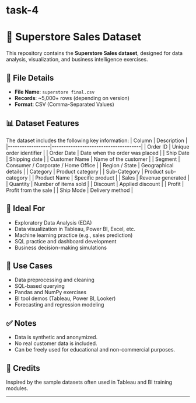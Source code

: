 # task-4
# 🛒 Superstore Sales Dataset

This repository contains the **Superstore Sales dataset**, designed for data analysis, visualization, and business intelligence exercises.

## 📄 File Details
- **File Name**: `superstore final.csv`
- **Records**: ~5,000+ rows (depending on version)
- **Format**: CSV (Comma-Separated Values)


## 📊 Dataset Features

The dataset includes the following key information:
| Column           | Description                          |
|------------------|--------------------------------------|
| Order ID         | Unique order identifier              |
| Order Date       | Date when the order was placed       |
| Ship Date        | Shipping date                        |
| Customer Name    | Name of the customer                 |
| Segment          | Consumer / Corporate / Home Office   |
| Region / State   | Geographical details                 |
| Category         | Product category                     |
| Sub-Category     | Product sub-category                 |
| Product Name     | Specific product                     |
| Sales            | Revenue generated                    |
| Quantity         | Number of items sold                 |
| Discount         | Applied discount                     |
| Profit           | Profit from the sale                 |
| Ship Mode        | Delivery method                      |

## 🎯 Ideal For

- Exploratory Data Analysis (EDA)
- Data visualization in Tableau, Power BI, Excel, etc.
- Machine learning practice (e.g., sales prediction)
- SQL practice and dashboard development
- Business decision-making simulations

## 🧠 Use Cases

- Data preprocessing and cleaning
- SQL-based querying
- Pandas and NumPy exercises
- BI tool demos (Tableau, Power BI, Looker)
- Forecasting and regression modeling
## ✅ Notes

- Data is synthetic and anonymized.
- No real customer data is included.
- Can be freely used for educational and non-commercial purposes.

## 🔗 Credits

Inspired by the sample datasets often used in Tableau and BI training modules.

---

